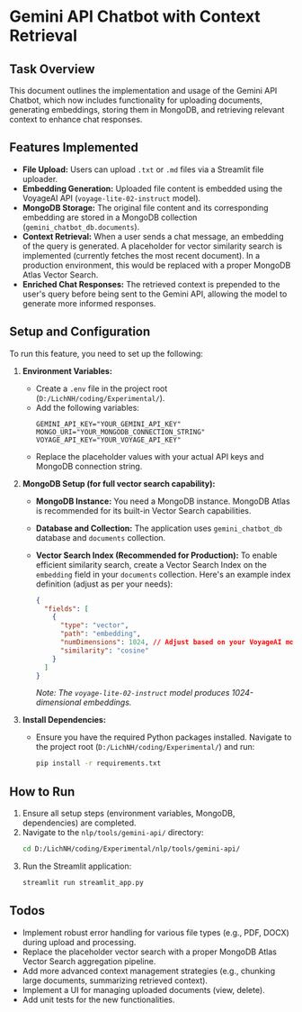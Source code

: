# Gemini API Chatbot with Context Retrieval

## Task Overview

This document outlines the implementation and usage of the Gemini API Chatbot, which now includes functionality for uploading documents, generating embeddings, storing them in MongoDB, and retrieving relevant context to enhance chat responses.

## Features Implemented

*   **File Upload:** Users can upload `.txt` or `.md` files via a Streamlit file uploader.
*   **Embedding Generation:** Uploaded file content is embedded using the VoyageAI API (`voyage-lite-02-instruct` model).
*   **MongoDB Storage:** The original file content and its corresponding embedding are stored in a MongoDB collection (`gemini_chatbot_db.documents`).
*   **Context Retrieval:** When a user sends a chat message, an embedding of the query is generated. A placeholder for vector similarity search is implemented (currently fetches the most recent document). In a production environment, this would be replaced with a proper MongoDB Atlas Vector Search.
*   **Enriched Chat Responses:** The retrieved context is prepended to the user's query before being sent to the Gemini API, allowing the model to generate more informed responses.

## Setup and Configuration

To run this feature, you need to set up the following:

1.  **Environment Variables:**
    *   Create a `.env` file in the project root (`D:/LichNH/coding/Experimental/`).
    *   Add the following variables:
        ```
        GEMINI_API_KEY="YOUR_GEMINI_API_KEY"
        MONGO_URI="YOUR_MONGODB_CONNECTION_STRING"
        VOYAGE_API_KEY="YOUR_VOYAGE_API_KEY"
        ```
    *   Replace the placeholder values with your actual API keys and MongoDB connection string.

2.  **MongoDB Setup (for full vector search capability):**
    *   **MongoDB Instance:** You need a MongoDB instance. MongoDB Atlas is recommended for its built-in Vector Search capabilities.
    *   **Database and Collection:** The application uses `gemini_chatbot_db` database and `documents` collection.
    *   **Vector Search Index (Recommended for Production):** To enable efficient similarity search, create a Vector Search Index on the `embedding` field in your `documents` collection. Here's an example index definition (adjust as per your needs):

        ```json
        {
          "fields": [
            {
              "type": "vector",
              "path": "embedding",
              "numDimensions": 1024, // Adjust based on your VoyageAI model's embedding dimension
              "similarity": "cosine"
            }
          ]
        }
        ```
        *Note: The `voyage-lite-02-instruct` model produces 1024-dimensional embeddings.* 

3.  **Install Dependencies:**
    *   Ensure you have the required Python packages installed. Navigate to the project root (`D:/LichNH/coding/Experimental/`) and run:
        ```bash
        pip install -r requirements.txt
        ```

## How to Run

1.  Ensure all setup steps (environment variables, MongoDB, dependencies) are completed.
2.  Navigate to the `nlp/tools/gemini-api/` directory:
    ```bash
    cd D:/LichNH/coding/Experimental/nlp/tools/gemini-api/
    ```
3.  Run the Streamlit application:
    ```bash
    streamlit run streamlit_app.py
    ```

## Todos

*   Implement robust error handling for various file types (e.g., PDF, DOCX) during upload and processing.
*   Replace the placeholder vector search with a proper MongoDB Atlas Vector Search aggregation pipeline.
*   Add more advanced context management strategies (e.g., chunking large documents, summarizing retrieved context).
*   Implement a UI for managing uploaded documents (view, delete).
*   Add unit tests for the new functionalities.
